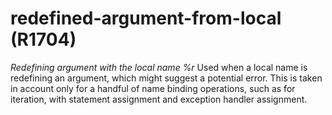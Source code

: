 # redefined-argument-from-local (R1704)
*Redefining argument with the local name %r* Used when a local name is
redefining an argument, which might suggest a potential error. This is
taken in account only for a handful of name binding operations, such as
for iteration, with statement assignment and exception handler
assignment.
